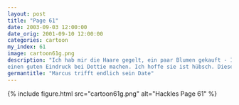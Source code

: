 ```yaml
---
layout: post
title: "Page 61"
date: 2003-09-03 12:00:00
date_orig: 2001-09-10 12:00:00
categories: cartoon
my_index: 61
image: cartoon61g.png
description: "Ich hab mir die Haare gegelt, ein paar Blumen gekauft - Ich werde
einen guten Eindruck bei Dottie machen. Ich hoffe sie ist hübsch. Diese Blinddates können unvorhersehbar sein Hmm... Sie ist ein großes Mädchen, aber irgendwie süß Hi Süßer marcus"
germantitle: "Marcus trifft endlich sein Date"
---
```


{% include figure.html src="cartoon61g.png" alt="Hackles Page 61"  %}
